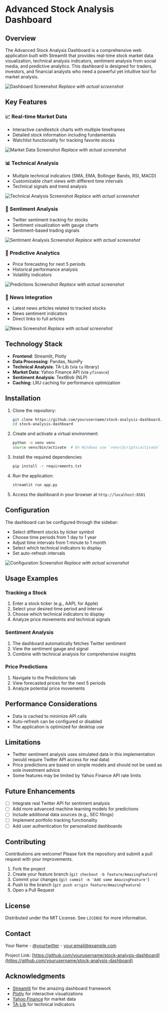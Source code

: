 # Advanced Stock Analysis Dashboard

## Overview
The Advanced Stock Analysis Dashboard is a comprehensive web application built with Streamlit that provides real-time stock market data visualization, technical analysis indicators, sentiment analysis from social media, and predictive analytics. This dashboard is designed for traders, investors, and financial analysts who need a powerful yet intuitive tool for market analysis.

![Dashboard Screenshot](screenshots/main-dashboard.png) *Replace with actual screenshot*

## Key Features

### 📈 Real-time Market Data
- Interactive candlestick charts with multiple timeframes
- Detailed stock information including fundamentals
- Watchlist functionality for tracking favorite stocks

![Market Data Screenshot](screenshots/market-data.png) *Replace with actual screenshot*

### 📊 Technical Analysis
- Multiple technical indicators (SMA, EMA, Bollinger Bands, RSI, MACD)
- Customizable chart views with different time intervals
- Technical signals and trend analysis

![Technical Analysis Screenshot](screenshots/technical-analysis.png) *Replace with actual screenshot*

### 🧠 Sentiment Analysis
- Twitter sentiment tracking for stocks
- Sentiment visualization with gauge charts
- Sentiment-based trading signals

![Sentiment Analysis Screenshot](screenshots/sentiment-analysis.png) *Replace with actual screenshot*

### 🔮 Predictive Analytics
- Price forecasting for next 5 periods
- Historical performance analysis
- Volatility indicators

![Predictions Screenshot](screenshots/predictions.png) *Replace with actual screenshot*

### 📰 News Integration
- Latest news articles related to tracked stocks
- News sentiment indicators
- Direct links to full articles

![News Screenshot](screenshots/news.png) *Replace with actual screenshot*

## Technology Stack

- **Frontend**: Streamlit, Plotly
- **Data Processing**: Pandas, NumPy
- **Technical Analysis**: TA-Lib (via `ta` library)
- **Market Data**: Yahoo Finance API (via `yfinance`)
- **Sentiment Analysis**: TextBlob (NLP)
- **Caching**: LRU caching for performance optimization

## Installation

1. Clone the repository:
   ```bash
   git clone https://github.com/yourusername/stock-analysis-dashboard.git
   cd stock-analysis-dashboard
   ```

2. Create and activate a virtual environment:
   ```bash
   python -m venv venv
   source venv/bin/activate  # On Windows use `venv\Scripts\activate`
   ```

3. Install the required dependencies:
   ```bash
   pip install -r requirements.txt
   ```

4. Run the application:
   ```bash
   streamlit run app.py
   ```

5. Access the dashboard in your browser at `http://localhost:8501`

## Configuration

The dashboard can be configured through the sidebar:
- Select different stocks by ticker symbol
- Choose time periods from 1 day to 1 year
- Adjust time intervals from 1 minute to 1 month
- Select which technical indicators to display
- Set auto-refresh intervals

![Configuration Screenshot](screenshots/configuration.png) *Replace with actual screenshot*

## Usage Examples

### Tracking a Stock
1. Enter a stock ticker (e.g., AAPL for Apple)
2. Select your desired time period and interval
3. Choose which technical indicators to display
4. Analyze price movements and technical signals

### Sentiment Analysis
1. The dashboard automatically fetches Twitter sentiment
2. View the sentiment gauge and signal
3. Combine with technical analysis for comprehensive insights

### Price Predictions
1. Navigate to the Predictions tab
2. View forecasted prices for the next 5 periods
3. Analyze potential price movements

## Performance Considerations

- Data is cached to minimize API calls
- Auto-refresh can be configured or disabled
- The application is optimized for desktop use

## Limitations

- Twitter sentiment analysis uses simulated data in this implementation (would require Twitter API access for real data)
- Price predictions are based on simple models and should not be used as sole investment advice
- Some features may be limited by Yahoo Finance API rate limits

## Future Enhancements

- [ ] Integrate real Twitter API for sentiment analysis
- [ ] Add more advanced machine learning models for predictions
- [ ] Include additional data sources (e.g., SEC filings)
- [ ] Implement portfolio tracking functionality
- [ ] Add user authentication for personalized dashboards

## Contributing

Contributions are welcome! Please fork the repository and submit a pull request with your improvements.

1. Fork the project
2. Create your feature branch (`git checkout -b feature/AmazingFeature`)
3. Commit your changes (`git commit -m 'Add some AmazingFeature'`)
4. Push to the branch (`git push origin feature/AmazingFeature`)
5. Open a Pull Request

## License

Distributed under the MIT License. See `LICENSE` for more information.

## Contact

Your Name - [@yourtwitter](https://twitter.com/yourtwitter) - your.email@example.com

Project Link: [https://github.com/yourusername/stock-analysis-dashboard](https://github.com/yourusername/stock-analysis-dashboard)

## Acknowledgments

- [Streamlit](https://streamlit.io/) for the amazing dashboard framework
- [Plotly](https://plotly.com/) for interactive visualizations
- [Yahoo Finance](https://finance.yahoo.com/) for market data
- [TA-Lib](https://ta-lib.org/) for technical indicators




